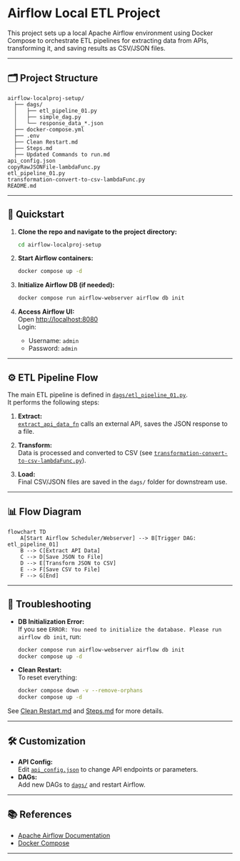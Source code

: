 # Airflow Local ETL Project

This project sets up a local Apache Airflow environment using Docker Compose to orchestrate ETL pipelines for extracting data from APIs, transforming it, and saving results as CSV/JSON files.

---

## 🗂️ Project Structure

```
airflow-localproj-setup/
  ├── dags/
  │   ├── etl_pipeline_01.py
  │   ├── simple_dag.py
  │   └── response_data_*.json
  ├── docker-compose.yml
  ├── .env
  ├── Clean Restart.md
  ├── Steps.md
  ├── Updated Commands to run.md
api_config.json
copyRawJSONFile-lambdaFunc.py
etl_pipeline_01.py
transformation-convert-to-csv-lambdaFunc.py
README.md
```

---

## 🚀 Quickstart

1. **Clone the repo and navigate to the project directory:**
   ```bash
   cd airflow-localproj-setup
   ```

2. **Start Airflow containers:**
   ```bash
   docker compose up -d
   ```

3. **Initialize Airflow DB (if needed):**
   ```bash
   docker compose run airflow-webserver airflow db init
   ```

4. **Access Airflow UI:**  
   Open [http://localhost:8080](http://localhost:8080)  
   Login:  
   - Username: `admin`  
   - Password: `admin`

---

## ⚙️ ETL Pipeline Flow

The main ETL pipeline is defined in [`dags/etl_pipeline_01.py`](airflow-localproj-setup/dags/etl_pipeline_01.py).  
It performs the following steps:

1. **Extract:**  
   [`extract_api_data_fn`](airflow-localproj-setup/dags/etl_pipeline_01.py) calls an external API, saves the JSON response to a file.

2. **Transform:**  
   Data is processed and converted to CSV (see [`transformation-convert-to-csv-lambdaFunc.py`](transformation-convert-to-csv-lambdaFunc.py)).

3. **Load:**  
   Final CSV/JSON files are saved in the `dags/` folder for downstream use.

---

## 📊 Flow Diagram

```mermaid
flowchart TD
    A[Start Airflow Scheduler/Webserver] --> B[Trigger DAG: etl_pipeline_01]
    B --> C[Extract API Data]
    C --> D[Save JSON to File]
    D --> E[Transform JSON to CSV]
    E --> F[Save CSV to File]
    F --> G[End]
```

---

## 📝 Troubleshooting

- **DB Initialization Error:**  
  If you see `ERROR: You need to initialize the database. Please run airflow db init`, run:
  ```bash
  docker compose run airflow-webserver airflow db init
  docker compose up -d
  ```

- **Clean Restart:**  
  To reset everything:
  ```bash
  docker compose down -v --remove-orphans
  docker compose up -d
  ```

See [Clean Restart.md](airflow-localproj-setup/Clean%20Restart.md) and [Steps.md](airflow-localproj-setup/Steps.md) for more details.

---

## 🛠️ Customization

- **API Config:**  
  Edit [`api_config.json`](api_config.json) to change API endpoints or parameters.
- **DAGs:**  
  Add new DAGs to [`dags/`](airflow-localproj-setup/dags/) and restart Airflow.

---

## 📚 References

- [Apache Airflow Documentation](https://airflow.apache.org/docs/)
- [Docker Compose](https://docs.docker.com/compose/)

---